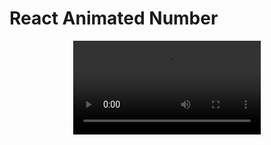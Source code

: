 # React Animated Number 

<div align="center">
  <video src="https://user-images.githubusercontent.com/42376176/179457247-567fd36f-8308-4823-899a-148a9a26aa8b.mp4" type="video/mp4"></video>
</div>


